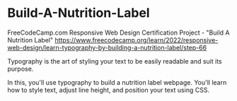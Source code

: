 
# Build-A-Nutrition-Label

FreeCodeCamp.com Responsive Web Design Certification Project - "Build A Nutrition Label" https://www.freecodecamp.org/learn/2022/responsive-web-design/learn-typography-by-building-a-nutrition-label/step-66

Typography is the art of styling your text to be easily readable and suit its purpose.

In this, you'll use typography to build a nutrition label webpage. You'll learn how to style text, adjust line height, and position your text using CSS.